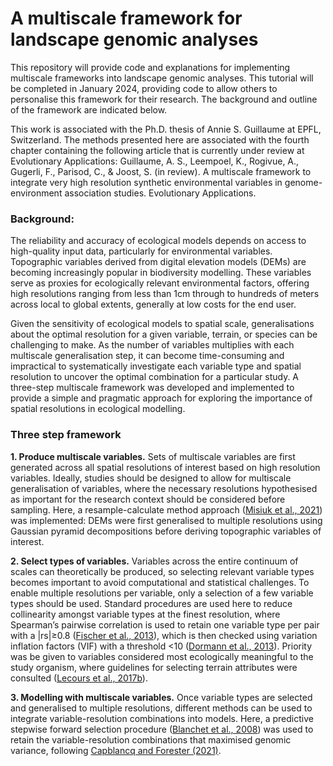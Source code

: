 # A multiscale framework for landscape genomic analyses

This repository will provide code and explanations for implementing multiscale frameworks into landscape genomic analyses. This tutorial will be completed in January 2024, providing code to allow others to personalise this framework for their research. The background and outline of the framework are indicated below.

This work is associated with the Ph.D. thesis of Annie S. Guillaume at EPFL, Switzerland. The methods presented here are associated with the fourth chapter containing the following article that is currently under review at Evolutionary Applications: 
Guillaume, A. S., Leempoel, K., Rogivue, A., Gugerli, F., Parisod, C., & Joost, S. (in review). A multiscale framework to integrate very high resolution synthetic environmental variables in genome-environment association studies. Evolutionary Applications.





 ### Background:

The reliability and accuracy of ecological models depends on access to high-quality input data, particularly for environmental variables. Topographic variables derived from digital elevation models (DEMs) are becoming increasingly popular in biodiversity modelling. These variables serve as proxies for ecologically relevant environmental factors, offering high resolutions ranging from less than 1cm through to hundreds of meters across local to global extents, generally at low costs for the end user. 

Given the sensitivity of ecological models to spatial scale, generalisations about the optimal resolution for a given variable, terrain, or species can be challenging to make. As the number of variables multiplies with each multiscale generalisation step, it can become time-consuming and impractical to systematically investigate each variable type and spatial resolution to uncover the optimal combination for a particular study. A three-step multiscale framework was developed and implemented to provide a simple and pragmatic approach for exploring the importance of spatial resolutions in ecological modelling.


 ### Three step framework
 
**1. Produce multiscale variables.** Sets of multiscale variables are first generated across all spatial resolutions of interest based on high resolution variables. Ideally, studies should be designed to allow for multiscale generalisation of variables, where the necessary resolutions hypothesised as important for the research context should be considered before sampling. Here, a resample-calculate method approach ([Misiuk et al., 2021](https://doi.org/10.1080/01490419.2021.1925789)) was implemented: DEMs were first generalised to multiple resolutions using Gaussian pyramid decompositions before deriving topographic variables of interest.

**2. Select types of variables.** Variables across the entire continuum of scales can theoretically be produced, so selecting relevant variable types becomes important to avoid computational and statistical challenges. To enable multiple resolutions per variable, only a selection of a few variable types should be used. Standard procedures are used here to reduce collinearity amongst variable types at the finest resolution, where Spearman’s pairwise correlation is used to retain one variable type per pair with a |rs|≥0.8 ([Fischer et al., 2013](https://doi.org/10.1111/mec.12521)), which is then checked using variation inflation factors (VIF) with a threshold <10 ([Dormann et al., 2013](https://doi.org/10.1111/j.1600-0587.2012.07348.x)). Priority was be given to variables considered most ecologically meaningful to the study organism, where guidelines for selecting terrain attributes were consulted ([Lecours et al., 2017b](http://dx.doi.org/10.1016/j.envsoft.2016.11.027)). 

**3. Modelling with multiscale variables.** Once variable types are selected and generalised to multiple resolutions, different methods can be used to integrate variable-resolution combinations into models. Here, a predictive stepwise forward selection procedure ([Blanchet et al., 2008](https://doi.org/10.1016/j.ecolmodel.2008.04.001)) was used to retain the variable-resolution combinations that maximised genomic variance, following [Capblancq and Forester (2021)](https://doi.org/10.1111/2041-210X.13722). 


